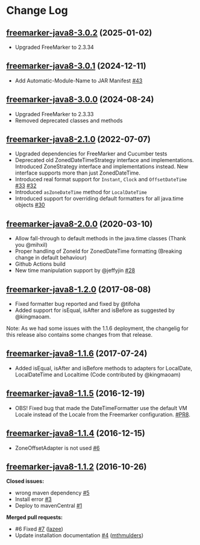 # Change Log

## [freemarker-java8-3.0.2](https://github.com/lazee/freemarker-java-8/tree/freemarker-java8-3.0.2) (2025-01-02)

* Upgraded FreeMarker to 2.3.34

## [freemarker-java8-3.0.1](https://github.com/lazee/freemarker-java-8/tree/freemarker-java8-3.0.1) (2024-12-11)

* Add Automatic-Module-Name to JAR Manifest [\#43](https://github.com/lazee/freemarker-java-8/pull/43)

## [freemarker-java8-3.0.0](https://github.com/lazee/freemarker-java-8/tree/freemarker-java8-3.0.0) (2024-08-24)

* Upgraded FreeMarker to 2.3.33
* Removed deprecated classes and methods

## [freemarker-java8-2.1.0](https://github.com/lazee/freemarker-java-8/tree/freemarker-java8-2.1.0) (2022-07-07)

* Upgraded dependencies for FreeMarker and Cucumber tests
* Deprecated old ZonedDateTimeStrategy interface and implementations. Introduced ZoneStrategy interface and implementations instead. New interface supports more than just ZonedDateTime.
* Introduced real format support for `Instant`, `Clock` and `OffsetDateTime` [\#33](https://github.com/lazee/freemarker-java-8/pull/33) [\#32](https://github.com/lazee/freemarker-java-8/pull/32)
* Introduced `asZoneDateTime` method for `LocalDateTime`
* Introduced support for overriding default formatters for all java.time objects [\#30](https://github.com/lazee/freemarker-java-8/pull/30)

## [freemarker-java8-2.0.0](https://github.com/lazee/freemarker-java-8/tree/freemarker-java8-2.0.0) (2020-03-10)

- Allow fall-through to default methods in the java.time classes (Thank you @mihxil)
- Proper handling of ZoneId for ZonedDateTime formatting (Breaking change in default behaviour)
- Github Actions build
- New time manipulation support by @jeffyjin [\#28](https://github.com/lazee/freemarker-java-8/pull/28)

## [freemarker-java8-1.2.0](https://github.com/lazee/freemarker-java-8/tree/freemarker-java8-1.2.0) (2017-08-08)

- Fixed formatter bug reported and fixed by @tifoha [](https://github.com/lazee/freemarker-java-8/commit/92d1e7d6f0310d946b516cb008479e5de427dca6)
- Added support for isEqual, isAfter and isBefore as suggested by @kingmaoam. [](https://github.com/lazee/freemarker-java-8/pull/10/files)

Note: As we had some issues with the 1.1.6 deployment, the changelig for this release also contains some changes from that release.

## [freemarker-java8-1.1.6](https://github.com/lazee/freemarker-java-8/tree/freemarker-java8-1.1.6) (2017-07-24)

- Added isEqual, isAfter and isBefore methods to adapters for LocalDate, LocalDateTime and Localtime (Code contributed by @kingmaoam)

## [freemarker-java8-1.1.5](https://github.com/lazee/freemarker-java-8/tree/freemarker-java8-1.1.5) (2016-12-19)

- OBS! Fixed bug that made the DateTimeFormatter use the default VM Locale instead of the Locale from the Freemarker configuration. [\#PR8](https://github.com/lazee/freemarker-java-8/pull/8).

## [freemarker-java8-1.1.4](https://github.com/lazee/freemarker-java-8/tree/freemarker-java8-1.1.4) (2016-12-15)

- ZoneOffsetAdapter is not used [\#6](https://github.com/lazee/freemarker-java-8/issues/6)


## [freemarker-java8-1.1.2](https://github.com/lazee/freemarker-java-8/tree/freemarker-java8-1.1.2) (2016-10-26)

**Closed issues:**

- wrong maven dependency  [\#5](https://github.com/lazee/freemarker-java-8/issues/5)
- Install error [\#3](https://github.com/lazee/freemarker-java-8/issues/3)
- Deploy to mavenCentral [\#1](https://github.com/lazee/freemarker-java-8/issues/1)

**Merged pull requests:**

- \#6 Fixed [\#7](https://github.com/lazee/freemarker-java-8/pull/7) ([lazee](https://github.com/lazee))
- Update installation documentation [\#4](https://github.com/lazee/freemarker-java-8/pull/4) ([mthmulders](https://github.com/mthmulders))
